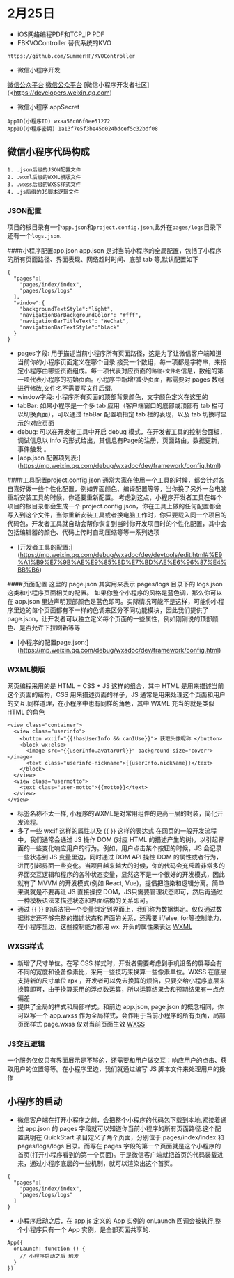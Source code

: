 # 2月25日 
* iOS网络编程PDF和TCP_IP PDF
* FBKVOController 替代系统的KVO

```
https://github.com/SummerHF/KVOController
```
* 微信小程序开发

[微信公众平台](https://mp.weixin.qq.com/debug/wxadoc/dev/)
[微信公众平台](https://mp.weixin.qq.com/debug/wxadoc/introduction/index.html?t=201828)
[微信小程序开发者社区](<https://developers.weixin.qq.com)

* 微信小程序 appSecret

```
AppID(小程序ID) wxaa56c06f0ee51272
AppID(小程序密钥) 1a13f7e5f3be45d024bdcef5c32bdf08
```

## 微信小程序代码构成 

```
1. .json后缀的JSON配置文件
2. .wxml后缀的WXML模版文件
3. .wxss后缀的WXSS样式文件
4. .js后缀的JS脚本逻辑文件
```

### JSON配置
项目的根目录有一个`app.json`和`project.config.json`,此外在`pages/logs`目录下还有一个`logs.json`.

####小程序配置app.json
app.json 是对当前小程序的全局配置，包括了小程序的所有页面路径、界面表现、网络超时时间、底部 tab 等,默认配置如下

```
{
  "pages":[
    "pages/index/index",
    "pages/logs/logs"
  ],
  "window":{
    "backgroundTextStyle":"light",
    "navigationBarBackgroundColor": "#fff",
    "navigationBarTitleText": "WeChat",
    "navigationBarTextStyle":"black"
  }
}
```

* pages字段: 用于描述当前小程序所有页面路径，这是为了让微信客户端知道当前你的小程序页面定义在哪个目录.接受一个数组，每一项都是字符串，来指定小程序由哪些页面组成。每一项代表对应页面的`路径+文件名`信息，数组的第一项代表小程序的初始页面。小程序中新增/减少页面，都需要对 pages 数组进行修改,文件名不需要写文件后缀.
* window字段: 小程序所有页面的顶部背景颜色，文字颜色定义在这里的
* tabBar: 如果小程序是一个多 tab 应用（客户端窗口的底部或顶部有 tab 栏可以切换页面），可以通过 tabBar 配置项指定 tab 栏的表现，以及 tab 切换时显示的对应页面
* debug: 可以在开发者工具中开启 debug 模式，在开发者工具的控制台面板，调试信息以 info 的形式给出，其信息有Page的注册，页面路由，数据更新，事件触发 。
* [app.json 配置项列表:] (https://mp.weixin.qq.com/debug/wxadoc/dev/framework/config.html)

####工具配置project.config.json
通常大家在使用一个工具的时候，都会针对各自喜好做一些个性化配置，例如界面颜色、编译配置等等，当你换了另外一台电脑重新安装工具的时候，你还要重新配置。
考虑到这点，小程序开发者工具在每个项目的根目录都会生成一个 project.config.json，你在工具上做的任何配置都会写入到这个文件，当你重新安装工具或者换电脑工作时，你只要载入同一个项目的代码包，开发者工具就自动会帮你恢复到当时你开发项目时的个性化配置，其中会包括编辑器的颜色、代码上传时自动压缩等等一系列选项

* [开发者工具的配置:] (https://mp.weixin.qq.com/debug/wxadoc/dev/devtools/edit.html#%E9%A1%B9%E7%9B%AE%E9%85%8D%E7%BD%AE%E6%96%87%E4%BB%B6)

####页面配置
这里的 page.json 其实用来表示 pages/logs 目录下的 logs.json 这类和小程序页面相关的配置。
如果你整个小程序的风格是蓝色调，那么你可以在 app.json 里边声明顶部颜色是蓝色即可。实际情况可能不是这样，可能你小程序里边的每个页面都有不一样的色调来区分不同功能模块，因此我们提供了 page.json，让开发者可以独立定义每个页面的一些属性，例如刚刚说的顶部颜色、是否允许下拉刷新等等

* [小程序的配置page.json:] (https://mp.weixin.qq.com/debug/wxadoc/dev/framework/config.html)

### WXML模版
网页编程采用的是 HTML + CSS + JS 这样的组合，其中 HTML 是用来描述当前这个页面的结构，CSS 用来描述页面的样子，JS 通常是用来处理这个页面和用户的交互.同样道理，在小程序中也有同样的角色，其中 WXML 充当的就是类似 HTML 的角色


```
<view class="container">
  <view class="userinfo">
    <button wx:if="{{!hasUserInfo && canIUse}}"> 获取头像昵称 </button>
    <block wx:else>
      <image src="{{userInfo.avatarUrl}}" background-size="cover"></image>
      <text class="userinfo-nickname">{{userInfo.nickName}}</text>
    </block>
  </view>
  <view class="usermotto">
    <text class="user-motto">{{motto}}</text>
  </view>
</view>

``` 

* 标签名称不太一样, 小程序的WXML是对常用组件的更高一层的封装，简化开发流程.
* 多了一些 wx:if 这样的属性以及 {{ }} 这样的表达式 在网页的一般开发流程中，我们通常会通过 JS 操作 DOM (对应 HTML 的描述产生的树)，以引起界面的一些变化响应用户的行为。例如，用户点击某个按钮的时候，JS 会记录一些状态到 JS 变量里边，同时通过 DOM API 操控 DOM 的属性或者行为，进而引起界面一些变化。当项目越来越大的时候，你的代码会充斥着非常多的界面交互逻辑和程序的各种状态变量，显然这不是一个很好的开发模式，因此就有了 MVVM 的开发模式(例如 React, Vue)，提倡把渲染和逻辑分离。简单来说就是不要再让 JS 直接操控 DOM，JS只需要管理状态即可，然后再通过一种模板语法来描述状态和界面结构的关系即可。
* 通过 {{ }} 的语法把一个变量绑定到界面上，我们称为数据绑定。仅仅通过数据绑定还不够完整的描述状态和界面的关系，还需要 if/else, for等控制能力，在小程序里边，这些控制能力都用 wx: 开头的属性来表达
[WXML](https://mp.weixin.qq.com/debug/wxadoc/dev/framework/view/wxml/)

### WXSS样式
* 新增了尺寸单位。在写 CSS 样式时，开发者需要考虑到手机设备的屏幕会有不同的宽度和设备像素比，采用一些技巧来换算一些像素单位。WXSS 在底层支持新的尺寸单位 rpx ，开发者可以免去换算的烦恼，只要交给小程序底层来换算即可，由于换算采用的浮点数运算，所以运算结果会和预期结果有一点点偏差
* 提供了全局的样式和局部样式。和前边 app.json, page.json 的概念相同，你可以写一个 app.wxss 作为全局样式，会作用于当前小程序的所有页面，局部页面样式 page.wxss 仅对当前页面生效
[WXSS](https://mp.weixin.qq.com/debug/wxadoc/dev/framework/view/wxss.html)

### JS交互逻辑
一个服务仅仅只有界面展示是不够的，还需要和用户做交互：响应用户的点击、获取用户的位置等等。在小程序里边，我们就通过编写 JS 脚本文件来处理用户的操作


## 小程序的启动 

* 微信客户端在打开小程序之前，会把整个小程序的代码包下载到本地,紧接着通过 app.json 的 pages 字段就可以知道你当前小程序的所有页面路径.这个配置说明在 QuickStart 项目定义了两个页面，分别位于 pages/index/index 和 pages/logs/logs 目录。而写在 pages 字段的第一个页面就是这个小程序的首页(打开小程序看到的第一个页面)。于是微信客户端就把首页的代码装载进来，通过小程序底层的一些机制，就可以渲染出这个首页。

```
{
  "pages":[
    "pages/index/index",
    "pages/logs/logs"
  ]
}

```
* 小程序启动之后，在 app.js 定义的 App 实例的 onLaunch 回调会被执行,整个小程序只有一个 App 实例，是全部页面共享的.

```
App({
  onLaunch: function () {
    // 小程序启动之后 触发
  }
})

```


